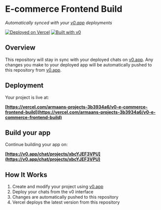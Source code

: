 # E-commerce Frontend Build

*Automatically synced with your [v0.app](https://v0.app) deployments*

[![Deployed on Vercel](https://img.shields.io/badge/Deployed%20on-Vercel-black?style=for-the-badge&logo=vercel)](https://vercel.com/armaans-projects-3b3934a6/v0-e-commerce-frontend-build)
[![Built with v0](https://img.shields.io/badge/Built%20with-v0.app-black?style=for-the-badge)](https://v0.app/chat/projects/xbcYJEF3VPU)

## Overview

This repository will stay in sync with your deployed chats on [v0.app](https://v0.app).
Any changes you make to your deployed app will be automatically pushed to this repository from [v0.app](https://v0.app).

## Deployment

Your project is live at:

**[https://vercel.com/armaans-projects-3b3934a6/v0-e-commerce-frontend-build](https://vercel.com/armaans-projects-3b3934a6/v0-e-commerce-frontend-build)**

## Build your app

Continue building your app on:

**[https://v0.app/chat/projects/xbcYJEF3VPU](https://v0.app/chat/projects/xbcYJEF3VPU)**

## How It Works

1. Create and modify your project using [v0.app](https://v0.app)
2. Deploy your chats from the v0 interface
3. Changes are automatically pushed to this repository
4. Vercel deploys the latest version from this repository
